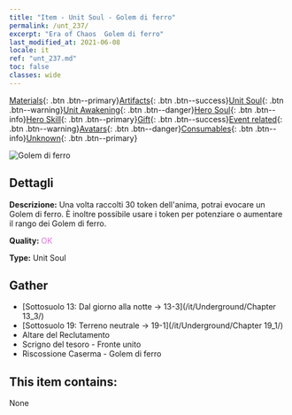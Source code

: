 ```yaml
---
title: "Item - Unit Soul - Golem di ferro"
permalink: /unt_237/
excerpt: "Era of Chaos  Golem di ferro"
last_modified_at: 2021-06-08
locale: it
ref: "unt_237.md"
toc: false
classes: wide
---
```

 [Materials](/ItemsIT/){: .btn .btn--primary}[Artifacts](/ItemsIT/Artifacts/){: .btn .btn--success}[Unit Soul](/ItemsIT/UnitSoul/){: .btn .btn--warning}[Unit Awakening](/ItemsIT/UnitAwakening/){: .btn .btn--danger}[Hero Soul](/ItemsIT/HeroSoul/){: .btn .btn--info}[Hero Skill](/ItemsIT/HeroSkill/){: .btn .btn--primary}[Gift](/ItemsIT/Gift/){: .btn .btn--success}[Event related](/ItemsIT/Events/){: .btn .btn--warning}[Avatars](/ItemsIT/Avatars/){: .btn .btn--danger}[Consumables](/ItemsIT/Consumables/){: .btn .btn--info}[Unknown](/ItemsIT/Unknown/){: .btn .btn--primary}

 ![Golem di ferro](/images/u/ti_tieren.jpg)

## Dettagli
 **Descrizione:** Una volta raccolti 30 token dell'anima, potrai evocare un Golem di ferro. È inoltre possibile usare i token per potenziare o aumentare il rango dei Golem di ferro.

 **Quality:** <span style="color: #DA70D6">OK</span>

 **Type:** Unit Soul

## Gather

*    [Sottosuolo 13: Dal giorno alla notte -> 13-3](/it/Underground/Chapter 13_3/) 
*    [Sottosuolo 19: Terreno neutrale -> 19-1](/it/Underground/Chapter 19_1/) 
*    Altare del Reclutamento 
*    Scrigno del tesoro - Fronte unito 
*    Riscossione Caserma - Golem di ferro 

## This item contains:

  None

